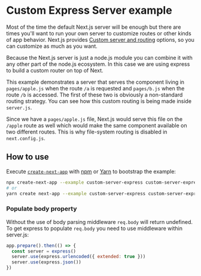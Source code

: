 # Custom Express Server example

Most of the time the default Next.js server will be enough but there are times you'll want to run your own server to customize routes or other kinds of app behavior. Next.js provides [Custom server and routing](https://github.com/vercel/next.js#custom-server-and-routing) options, so you can customize as much as you want.

Because the Next.js server is just a node.js module you can combine it with any other part of the node.js ecosystem. In this case we are using express to build a custom router on top of Next.

This example demonstrates a server that serves the component living in `pages/apple.js` when the route `/a` is requested and `pages/b.js` when the route `/b` is accessed. The first of these two is obviously a non-standard routing strategy. You can see how this custom routing is being made inside `server.js`.

Since we have a `pages/apple.js` file, Next.js would serve this file on the `/apple` route as well which would make the same component available on two different routes. This is why file-system routing is disabled in `next.config.js`.

## How to use

Execute [`create-next-app`](https://github.com/vercel/next.js/tree/canary/packages/create-next-app) with [npm](https://docs.npmjs.com/cli/init) or [Yarn](https://yarnpkg.com/lang/en/docs/cli/create/) to bootstrap the example:

```bash
npx create-next-app --example custom-server-express custom-server-express-app
# or
yarn create next-app --example custom-server-express custom-server-express-app
```

### Populate body property

Without the use of body parsing middleware `req.body` will return undefined. To get express to populate `req.body` you need to use middleware within server.js:

```js
app.prepare().then(() => {
  const server = express()
  server.use(express.urlencoded({ extended: true }))
  server.use(express.json())
})
```
